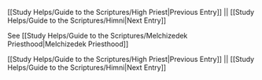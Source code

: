 [[Study Helps/Guide to the Scriptures/High Priest|Previous Entry]]  ||  [[Study Helps/Guide to the Scriptures/Himni|Next Entry]]

 See [[Study Helps/Guide to the Scriptures/Melchizedek Priesthood|Melchizedek Priesthood]]

[[Study Helps/Guide to the Scriptures/High Priest|Previous Entry]]  ||  [[Study Helps/Guide to the Scriptures/Himni|Next Entry]]